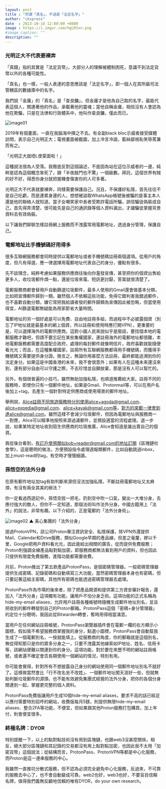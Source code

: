 ```yaml
---
layout: post
title : "所謂「真名」，不過是「法定名字」"
author: "ckxpress"
date  : 2023-10-18 12:00:00 +0800
image : https://i.imgur.com/hgLMJxn.png
#image_caption: ""
description: ""
---
```


### 光明正大不代表要裸奔

「真錢」指的其實是「法定貨幣」，大部分人的理解被體制困死，意識不到法定貨幣以外的各種可能性。

「真名」也一樣，一般人表達的意思應該是「法定名字」，即一個人在其所屬司法管轄區的數據庫中的名字。

<!--more-->

我們說「金庸」的「真名」是「查良鏞」，但金庸才是他為自己取的名字，最能代表這個人，關連著他的作品，承載著他的靈魂；當他自稱金庸，相信沒有人會認為他在欺騙，只是在法律和行政體系中，他叫作查良鏞，僅此而已。

![image01](https://i.imgur.com/qjsdfxP.png)

2019年有個畫面，一直在我腦海中揮之不去。有全副black bloc示威者接受媒體訪問，表示自己光明正大；電視畫面被截圖，加上冷言冷語，藍絲鄙視恥笑辱罵兼而有之。

「光明正大就唔L使蒙面啦！」

這種說法很為人受落。我徹底反對這個論述，不是因為站在這位示威者的一邊，純粹是認為這個概念笨死了，跟「半夜敲門也不驚」一個級數。拜託，這個世界有賊的好不好，得悉你身分就把握機會傷害你的人可多著。

光明正大不代表就要裸奔，同樣需要保護自己。況且，不保護好私隱，首先往往不是自己吃虧，而是連累身邊的人，想想被盜取WhatsApp帳號後被騙的是事主本人還是他的聯絡人就知道。當子女嘲笑家中長者受欺詐電話所騙，誤信騙徒偽裝成自己，首先得弄清楚，很可能先是自己的通訊錄等個人資料漏出，才讓騙徒掌握背景資料去有效偽裝。

以下讓我們聊聊怎樣註冊網上服務而不洩露常用電郵地址，透過身分管理，保護自己。


### 電郵地址比手機號碼好用得多

很多互聯網服務都會同時提供以電郵地址或者手機號碼註冊兩個選項。從用戶的角度，但凡有得選，應一律選擇用電郵地址代表自己的身分，優點有很多。

先不談理念，純粹考慮如果服務供應商往後向你濫發宣傳，甚至把你的個資出售給更多人，收垃圾郵件煩一點，還是垃圾來電、短訊更討厭，答案就很清楚了。

電郵服務商都會替用戶自動篩選垃圾郵件，最多人使用的Gmail還會做基本分類，比如把宣傳郵件歸到一類。雖然個人不依賴這些功能，免得它錯判害我錯過郵件，也不喜歡自動分類，嫌它常把我給讀者發的郵件歸類為宣傳因此被忽略，但當使用得宜，AI篩選電郵無疑能為用家節省大量時間。

電郵地址的另一個好處是可以免費、自由地註冊多組，而過程中不必披露個資（別忘了IP地址就是最基本的網上個資，所以註冊和使用時應打開VPN），更重要的是，可以選擇海外的電郵供應商。這對小國人民來說似乎是廢話，要找個本地的電郵服務才難吧，但請不要忘記在某些集權國家，連註冊海外的電郵地址都很難，本地電郵服務都需要高度配合政府，處理的每封郵件就像明信片，政府喜歡就能隨便看光光；而且，在這種集權國家，註冊所有互聯網服務都得用手機號碼，而獲得手機號碼又需要提供身分證。換言之，無論你用甚麼方法註冊，最終都能追溯到你的法定身分。如果這是中國香港的未來，我不會很意外；如果有人在這種未來還沒來到，還有部分自由可以守護之際，不去珍惜並自願放棄，那是沒有人可以幫忙的。

另外，有個很普遍的小技巧，雖然無助加強私隱，也順道推薦給大家。註冊不同的服務時，即使你只有一個郵件地址，如果是Gmail、Protonmail等，可以在用戶名後加上+tag，去產生一個針對特定供應商或使用場景的郵件地址。

舉例說，Alice註冊不同旅遊服務時分別使用alice+agoda@gmail.com、alice+expedia@gmail.com、alice+kayak@gmail.com等，對方的來郵一律會到達alice@gmail.com。雖然這樣不會減少垃圾郵件，但因為電郵地址與服務商一一對應，Alice可以精準地按照來源過濾郵件，並預設適當的流程處理。退一步說，如果某特定地址收到陌生供應商的垃圾推廣，Alice會知道是誰出賣自己的個資。

我從後台看到，有訂戶使用類似bob+reader@gmail.com的地址訂閱《區塊鏈社會學》，這是聰明的做法，方便預設指令處理週報類郵件，比如自動跳過inbox，加上must-read的tag，有空時才慢慢細讀。


### 孫悟空的法外分身

在原有郵件地址加tag有助判斷來源但沒法加強私隱，不斷註冊電郵地址又太麻煩，有沒有兩全其美的辦法？

你一定看過西遊記中，孫悟空拔一把毛，扔到空中吹一口氣，變出一大堆分身，去應付強大的敵人，但你不一定知道，那個法術叫作法外分身。中國古籍用上「法外」的說法，非常有趣。以下介紹的，正是電郵的「法外分身術」。

![image02](https://i.imgur.com/lZ4F2vg.png)
▲ 美心集團的「法外分身」

提過ProtonVPN，該公司Proton專注資訊安全、私隱保護，除VPN外還提供Mail、Calendar和Drive服務，類似Google早期的產品線，但差之毫釐，繆以千里，Google把用戶資料看光光，因此能給出相關的廣告，從而提供免費服務；Proton則強調全線產品點對點加密，即服務商都無法看到用戶的資料，但也因此只提供有限度免費服務，進階功能都需要收費。

月前，Proton推出了第五款產品ProtonPass，是個密碼管理器。一般密碼管理器提供生成密碼、記錄密碼和自動填寫三大功能，當然密碼管理器本身也有密碼，但只要記著這組主密碼，其他所有密碼也能透過密碼管理器去處理。

ProtonPass作為市場的後來者，除了把產品開源和提供第三方資安審計報告，還加入「法外分身」這項獨有功能，讓用戶不怕分身乏術。這項功能的正式名稱為hide-my-email aliases，允許用戶註冊各種帳號時隨機生成郵件地址別名，並且把收到的郵件轉發到自己的Proton郵箱。ProtonPass這個「密碼+身分管理器」的定位十分聰明，我因此從Bitwarden轉會，暫時用得相當滿意。

當用戶在任何網站註冊帳號，ProtonPass瀏覽器插件會在電郵一欄的右方顯示小圖標，假如我不希望服務商掌握我的身分，點選小圖標，ProtonPass會自動幫我生成了一個電郵別名，一按就能填上。從服務商的角度，你的郵箱就是這個別名，無從得知那只是你的眾多分身之一，只要不洩露其他線索如IP地址、姓名、信用卡等，該網站便難以關連到你的身分。這項功能，對於要在來歷不明的網站註冊帳號，或者還不確定會否長期使用一個網站的情況，特別有用。

你可能會覺得，針對所有不想披露自己身分的網站使用同一個郵件地址別名不就好了。這樣做當然會比「行不改名坐不改姓」、一個郵件地址闖天涯好一些，但就無助判斷垃圾郵件的源頭，也不能有效避免集團式經營的法外分身，把你的各個分身關連到一起，掌握更完整的個人資料。

ProtonPass免費版讓用戶生成10個hide-my-email aliases，要求不高的話已經足以應付需要特別招呼的網站，收費版每月5鎂，則提供無限hide-my-email aliases、整合2FA等功能，不便宜，但如果跟其他Proton服務打包購買，加上年付，則會便宜很多。


### 終極名牌：DYOR

特別提醒一下，以上的點對點技術沒有用到區塊鏈，也跟web3沒甚麼關係，相反，絕大部分區塊鏈和其記錄的交易都沒有用上點對點加密，也因此我不太用「加密貨幣」這個說法；從結構而言，ProtonPass、ProtonVPN等都是中心化服務，而Proton是這一連串服務的中心。

我雖然一直推坑分散式服務，但不認為必須完全避免中心化服務，反過來，不可靠的服務去中心了，也不會自動變成可靠。web2也好，web3也好，不要盲目信賴名牌，值得我們義無反顧地信賴的唯有DYOR，do your own research。

<!--END-->